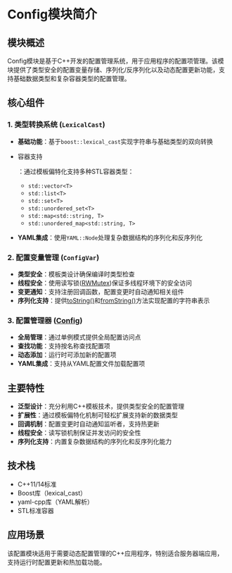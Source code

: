 # Config模块简介

## 模块概述

Config模块是基于C++开发的配置管理系统，用于应用程序的配置项管理。该模块提供了类型安全的配置变量存储、序列化/反序列化以及动态配置更新功能，支持基础数据类型和复杂容器类型的配置管理。

## 核心组件

### 1. 类型转换系统 (`LexicalCast`)

- **基础功能**：基于`boost::lexical_cast`实现字符串与基础类型的双向转换

- 容器支持

  ：通过模板偏特化支持多种STL容器类型：

  - `std::vector<T>`
  - `std::list<T>`
  - `std::set<T>`
  - `std::unordered_set<T>`
  - `std::map<std::string, T>`
  - `std::unordered_map<std::string, T>`

- **YAML集成**：使用`YAML::Node`处理复杂数据结构的序列化和反序列化

### 2. 配置变量管理 (`ConfigVar`)

- **类型安全**：模板类设计确保编译时类型检查
- **线程安全**：使用读写锁([RWMutex](javascript:void(0)))保证多线程环境下的安全访问
- **变更通知**：支持注册回调函数，配置变更时自动通知相关组件
- **序列化支持**：提供[toString()](javascript:void(0))和[fromString()](javascript:void(0))方法实现配置的字符串表示

### 3. 配置管理器 ([Config](javascript:void(0)))

- **全局管理**：通过单例模式提供全局配置访问点
- **查找功能**：支持按名称查找配置项
- **动态添加**：运行时可添加新的配置项
- **YAML集成**：支持从YAML配置文件加载配置项

## 主要特性

- **泛型设计**：充分利用C++模板技术，提供类型安全的配置管理
- **扩展性**：通过模板偏特化机制可轻松扩展支持新的数据类型
- **回调机制**：配置变更时自动通知监听者，支持热更新
- **线程安全**：读写锁机制保证并发访问的安全性
- **序列化支持**：内置复杂数据结构的序列化和反序列化能力

## 技术栈

- C++11/14标准
- Boost库（lexical_cast）
- yaml-cpp库（YAML解析）
- STL标准容器

## 应用场景

该配置模块适用于需要动态配置管理的C++应用程序，特别适合服务器端应用，支持运行时配置更新和热加载功能。